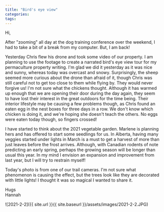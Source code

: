 ```yaml
---
title: "Bird's eye view"
categories:
tags:
---
```


Hi,

After "zooming" all day at the dog training conference over the weekend, I had to take a bit of a break from my computer. But, I am back!

Yesterday Chris flew his drone and took some video of our property. I am planning to use the footage to create a narrated bird's eye view tour for my permaculture property writing. I'm glad we did it yesterday as it was nice and sunny, whereas today was overcast and snowy. Surprisingly, the sheep seemed more curious about the drone than afraid of it, though Chris was still careful not to get too close to them while flying by. They would never forgive us! I'm not sure what the chickens thought. Although it has warmed up enough that we are opening their door during the day again, they seem to have lost their interest in the great outdoors for the time being. Their interior lifestyle may be causing a few problems though, as Chris found an eaten egg in the nest boxes for three days in a row. We don't know which chicken is doing it, and we're hoping she doesn't teach the others. No eggs were eaten today though, so fingers crossed!

I have started to think about the 2021 vegetable garden. Marlene is planning hers and has offered to start some seedlings for us. In Alberta, having many veggies started under lights in March is a must to get a harvest of more than just leaves before the frost arrives. Although, with Canadian rodents of note predicting an early spring, perhaps the growing season will be longer than usual this year. In my mind I envision an expansion and improvement from last year, but I will try to restrain myself! 

Today's photo is from one of our trail cameras. I'm not sure what phenomenon is causing the effect, but the trees look like they are decorated with little lights! I thought it was so magical I wanted to share it.

Hugs<br />
Hannah

![2021-2-2]({{ site.url }}{{ site.baseurl }}/assets/images/2021-2-2.JPG)